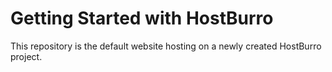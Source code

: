# Getting Started with HostBurro

This repository is the default website hosting on a newly created HostBurro
project.
